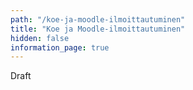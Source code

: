 ```yaml
---
path: "/koe-ja-moodle-ilmoittautuminen"
title: "Koe ja Moodle-ilmoittautuminen"
hidden: false
information_page: true
---
```


Draft

<!--
Kurssilla käytetään Moodlea sekä keskustelualustana että verkkotenttien alustana. Kun haluat osallistua kurssien verkkotentteihin tai keskusteluihin Moodlessa, tulee sinun ilmoittautua Avoimeen yliopistoon opiskelijaksi (ellet ole jo HY:n opiskelija). Kurssi-ilmoittautuminen on pakollista kaikille niille, jotka haluavat saada opintopisteet ja suoritusotteen kurssista.  Osille 1-7 (**Ohjelmoinnin perusteet**) ja 8-14 (**Ohjelmoinnin jatkokurssi**) tulee tehdä erilliset Avoimen yliopiston kurssi-ilmoittautumiset kokeita varten.

Ohjelmoinnin perusteet vastaa materiaalin osia 1-7 ja Ohjelmoinnin jatkokurssi materiaalin osia 8-14. Molemmat ovat 5 opintopisteen arvoisia kursseja.

Kun teet Avoimen yliopiston kurssi-ilmoittautumisen, saat automaattisesti oikeuden kaikkiin tenttimiskertoihin. Tentteihin ei siis Ohjelmoinnin MOOCissa ilmoittauduta erikseen. Huomioi, että ilmoittautuminen tulee tehdä viimeistään kaksi vuorokautta ennen tenttiä.

Ei ole merkitystä, teetkö avoimen yliopiston kurssi-ilmoittautumisen sivun linkistä vai Avoimen yliopiston sivujen kautta.

Katso tarkemmat kokeiden ajankohdat sivulta [Arvostelu ja kokeet](/arvostelu-ja-kokeet).

## Avoimen yliopiston kurssi-ilmoittautuminen

Ilmoittautuminen on pakollinen kaikille niille, jotka haluavat osallistua kurssin kokeeseen. Ilmoittautuminen koskee kaikkia kurssilaisia, eli myös Helsingin yliopiston opiskelijoita ja myös niitä, jotka ovat ilmoittautuneet kurssille jossakin muualla.

1. Pääset Moodleen ja kokeeseen kun teet Avoimen yliopiston ilmaisen kurssi-ilmoittautuminen.

    * Jos olet tekemässä osia 1-7 (Ohjelmoinnin perusteet), ilmoittaudu tästä: <registration-link></registration-link>.
    * Jos olet tekemässä osia 8-14 (Ohjelmoinnin jatkokurssi), ilmoittaudu tästä: <registration-link-ohja></registration-link-ohja>.
    * Jos aiot tehdä sekä osia 1-7 että 8-14, ilmoittaudu molempien linkkien kautta, jotta voit osallistua molempien kokeisiin ja saat suoritusmerkinnät Avoimelta yliopistolta..

2. Jos sinulla on jo Helsingin yliopiston käyttäjätunnukset, siirry kohtaan 5.

3. Odota 24 tuntia, jotta tietosi voi siirtyä seuraavana yönä järjestelmien välillä.

4. Luo Helsingin yliopiston käyttäjätunnukset. Saat tunnukset seuraamalla Helsingin yliopiston ohjetta käyttäjätunnusten aktivointiin: [https://helpdesk.it.helsinki.fi/oheet/kirjautuminen-ja-yhteydet/kayttajatunnus/ohjeet-yliopiston-kayttajatunnuksen-aktivointiin](https://helpdesk.it.helsinki.fi/oheet/kirjautuminen-ja-yhteydet/kayttajatunnus/ohjeet-yliopiston-kayttajatunnuksen-aktivointiin). Huom! Osa oppilaista on raportoinut, että aktivointi ei toimi Safari-selaimella. Suosittelemme että teet aktivoinnin joko Chromella tai Firefoxilla.

5. Pääset Moodleen osoitteessa https://moodle.helsinki.fi/course/view.php?id=29366 - Moodle-alueen salasana on "ohjelmointi-19". Kirjaudu Moodleen Helsingin yliopiston tunnuksilla — yritä välttää sisäänkirjautumista HAKA:n kautta.


## Katso myös

* [Mistä tiedän onnistuinko koeilmoittautumisessa?](/usein-kysytyt-kysymykset#heading-mista-tiedan-onnistuinko-koeilmoittautumisessa)
* [Täytyykö kokeeseen ilmoittautua vielä erikseen jos on jo ilmoittautunut kurssin Moodleen?](/usein-kysytyt-kysymykset#heading-taytyyko-kokeeseen-ilmoittautua-viela-erikseen-jos-on-jo-ilmoittautunut-kurssin-moodleen)
* [Liittyykö koeilmoittautuminen johonkin tiettyyn koepäivään?](/usein-kysytyt-kysymykset#heading-liittyyko-koeilmoittautuminen-johonkin-tiettyyn-koepaivaan)
* [Miten kurssin loppuosan kokeeseen ilmoittaudutaan?](/usein-kysytyt-kysymykset#heading-miten-kurssin-loppuosan-kokeeseen-ilmoittaudutaan)
* [Löysin Avoimen yliopiston sivulta yleiset ohjeet kokeeseen ilmoittautumiseen. Voinko seurata niitä?](/usein-kysytyt-kysymykset#heading-loysin-avoimen-yliopiston-sivulta-yleiset-ohjeet-kokeeseen-ilmoittautumiseen-voinko-seurata-niita)
* [Löysin koeilmoittautumisen vasta koepäivänä. Voinko silti osallistua kokeeseen?](/usein-kysytyt-kysymykset#heading-loysin-koeilmoittautumisen-vasta-koepaivana-voinko-silti-osallistua-kokeeseen)
* [Kokeen piti olla ilmainen, mutta koeilmoittautumisessa puhutaan maksuehdoista](/usein-kysytyt-kysymykset/#heading-kokeen-piti-olla-ilmainen-mutta-koeilmoittautumisessa-puhutaan-maksuehdoista) -->
